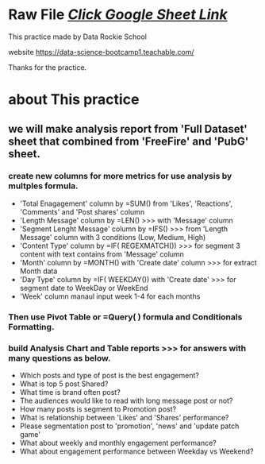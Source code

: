 
# Raw File [_Click Google Sheet Link_](https://docs.google.com/spreadsheets/d/1Ce5JC_SB4egrqAwZfQ6sO68dKDcyqHWvU8P3QtsGSH4/edit?usp=sharing)

This practice made by Data Rockie School

website https://data-science-bootcamp1.teachable.com/

Thanks for the practice.

# about This practice

## we will make analysis report from 'Full Dataset' sheet that combined from 'FreeFire' and 'PubG' sheet.
### create new columns for more metrics for use analysis by multples formula.
- 'Total Enagagement' column by =SUM() from 'Likes', 'Reactions', 'Comments' and 'Post shares' column
- 'Length Message' column by =LEN() >>> with 'Message' column
- 'Segment Lenght Message' column by =IFS() >>> from 'Length Message' column with 3 conditions (Low, Medium, High)
- 'Content Type' column by =IF( REGEXMATCH()) >>> for segment 3 content with text contains from 'Message' column
- 'Month' column by =MONTH() with 'Create date' column >>> for extract Month data
- 'Day Type' column by =IF( WEEKDAY()) with 'Create date' >>> for segment date to WeekDay or WeekEnd
- 'Week' column manaul input week 1-4 for each months


### Then use Pivot Table or =Query( ) formula and Conditionals Formatting.
### build Analysis Chart and Table reports >>> for answers with many questions as below.
- Which posts and type of post is the best engagement?
- What is top 5 post Shared?
- What time is brand often post?
- The audiences would like to read with long message post or not?
- How many posts is segment to Promotion post?
- What is relationship between 'Likes' and 'Shares' performance?
- Please segmentation post to 'promotion', 'news' and 'update patch game'
- What about weekly and monthly engagement performance?
- What about engagement performance between Weekday vs Weekend?
